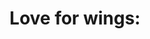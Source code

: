 ---
pid: llp161
title: 'Love for wings:'
location_transcription: 
coordinates: "[-75.163894782951, 39.955365792604]"
zipcode: 
gen_neighborhood: 
neighborhood: 
outside_phl: 
age: '12'
age_range: 6-13
instagram: 
image_file_name: llp_161.jpg
proposal_transcription: Love for Wings
topic: Animals,Love
topic_summary: 0, 0
type: Sculpture Statue
keywords_other: birds, hearts
credit: Omar Mohamad
image_labels: 
twitter: 
facebook: 
permalink: "/monuments/llp161/"
layout: item-page
---
